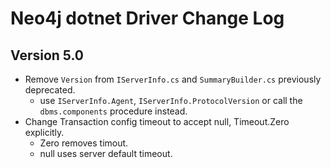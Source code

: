 # Neo4j dotnet Driver Change Log

## Version 5.0
- Remove `Version` from `IServerInfo.cs` and `SummaryBuilder.cs` previously deprecated.
    - use `IServerInfo.Agent`, `IServerInfo.ProtocolVersion` or call the `dbms.components` procedure instead.
- Change Transaction config timeout to accept null, Timeout.Zero explicitly.
    - Zero removes timout.
    - null uses server default timeout.
